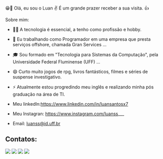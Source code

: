 😁💭 Olá, eu sou o Luan ✌️
É um grande prazer receber a sua visita. 👍

Sobre mim: 
- 🧑‍🚀 A tecnologia é essencial, a tenho como profissão e hobby.  
- 🚢 Eu trabalhando como Programador em uma empresa que presta serviços offshore, chamada Gran Services ...
- 🎓 Sou formado em "Tecnologia para Sistemas da Computação", pela Universidade Federal Fluminense (UFF) ...
- 😄 Curto muito jogos de rpg, livros fantásticos, filmes e séries de suspense investigativo.
- ⚡ Atualmente estou progredindo meu inglês e realizando minha pós graduação na área de TI.

- Meu linkedIn:https://www.linkedin.com/in/luansantosx7
- Meu Instagran: https://www.instagram.com/luanss___
- Email: luanss@id.uff.br

## Contatos:

<div>
<a href="https://www.youtube.com/seu-canal-youtube-aqui" target="_blank"><img src="https://img.shields.io/badge/YouTube-FF0000?style=for-the-badge&logo=youtube&logoColor=white" target="_blank"></a>
<a href="https://instagram.com/luanss___" target="_blank"><img src="https://img.shields.io/badge/-Instagram-%23E4405F?style=for-the-badge&logo=instagram&logoColor=white" target="_blank"></a>
<a href = "mailto:luanss@id.uff.br"><img src="https://img.shields.io/badge/Gmail-D14836?style=for-the-badge&logo=gmail&logoColor=white" target="_blank"></a>
<a href="https://www.linkedin.com/in/luansantosx7" target="_blank"><img src="https://img.shields.io/badge/-LinkedIn-%230077B5?style=for-the-badge&logo=linkedin&logoColor=white" target="_blank"></a>   
</div>



